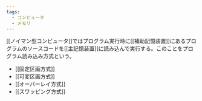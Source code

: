 ```yaml
---
tags:
  - コンピュータ
  - メモリ
---
```

[[ノイマン型コンピュータ]]ではプログラム実行時に[[補助記憶装置]]にあるプログラムのソースコードを[[主記憶装置]]に読み込んで実行する。このことをプログラム読み込み方式という。
- [[固定区画方式]]
- [[可変区画方式]]
- [[オーバーレイ方式]]
- [[スワッピング方式]]
